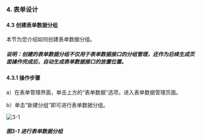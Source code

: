 ### 4. 表单设计

#### 4.3 创建表单数据分组

本节为您介绍如何创建表单数据分组。

##### 说明：创建的表单数据分组不仅用于表单数据接口的分组管理，还作为后续生成页面操作完成后，自动生成表单数据接口的放置位置。

#### 4.3.1 操作步骤

a）在表单管理界面，单击上方的“表单数据”选项，进入表单数据管理页面。

b）单击“新建分组”即可进行表单数据分组。

![3-1](https://www.feisuanyz.com/fspage/czzn/tablesj/tablesj_2_2.png)

##### 图3-1 进行表单数据分组
